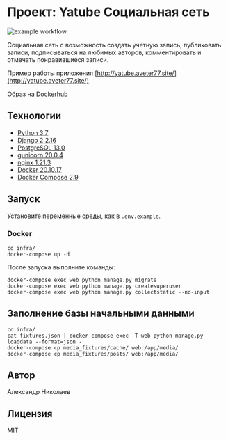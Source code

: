 # Проект: Yatube Cоциальная сеть 

![example workflow](https://github.com/aVeter77/hw05_final/actions/workflows/main.yml/badge.svg)

Социальная сеть с возможность создать учетную запись, публиковать записи, подписываться на любимых авторов, комментировать и отмечать понравившиеся записи.

Пример работы приложения [http://yatube.aveter77.site/](http://yatube.aveter77.site/)

Образ на [Dockerhub](https://hub.docker.com/r/aveter77/yatube/tags)

## Технологии
- [Python 3.7](https://www.python.org/)
- [Django 2.2.16](https://www.djangoproject.com/)
- [PostgreSQL 13.0](https://www.postgresql.org/)
- [gunicorn 20.0.4](https://pypi.org/project/)
- [nginx 1.21.3](https://nginx.org/ru/)
- [Docker 20.10.17](https://www.docker.com/)
- [Docker Compose 2.9](https://docs.docker.com/compose/)

## Запуск

Установите переменные среды, как в `.env.example`.
### Docker
```
cd infra/
docker-compose up -d
```
После запуска выполните команды:
```
docker-compose exec web python manage.py migrate
docker-compose exec web python manage.py createsuperuser
docker-compose exec web python manage.py collectstatic --no-input 
```

## Заполнение базы начальными данными
```
cd infra/
cat fixtures.json | docker-compose exec -T web python manage.py loaddata --format=json -
docker-compose cp media_fixtures/cache/ web:/app/media/
docker-compose cp media_fixtures/posts/ web:/app/media/
```

## Автор
Александр Николаев

## Лицензия
MIT

